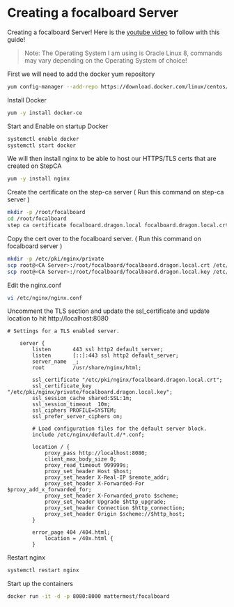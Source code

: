# Creating a focalboard Server
Creating a focalboard Server! Here is the [youtube video](https://www.youtube.com/watch?v=E7oxbrvI4qs&list=PLhkW8M2MBf-H33LeTrVMc0LwN3EuOqGQV&index=88&pp=gAQBiAQB) to follow with this guide!

> Note: The Operating System I am using is Oracle Linux 8, commands may vary depending on the Operating System of choice!


First we will need to add the docker yum repository
```sh
yum config-manager --add-repo https://download.docker.com/linux/centos/docker-ce.repo
```

Install Docker 
```sh
yum -y install docker-ce
```

Start and Enable on startup Docker 
```sh
systemctl enable docker 
systemctl start docker 
```

We will then install nginx to be able to host our HTTPS/TLS certs that are created on StepCA 
```sh
yum -y install nginx
```

Create the certificate on the step-ca server ( Run this command on step-ca server )
```sh
mkdir -p /root/focalboard
cd /root/focalboard 
step ca certificate focalboard.dragon.local focalboard.dragon.local.crt focalboard.dragon.local.key
```

Copy the cert over to the focalboard server. ( Run this command on focalboard server )
```sh
mkdir -p /etc/pki/nginx/private
scp root@<CA Server>:/root/focalboard/focalboard.dragon.local.crt /etc/pki/nginx/focalboard.dragon.local.crt
scp root@<CA Server>:/root/focalboard/focalboard.dragon.local.key /etc/pki/nginx/private/focalboard.asgard.local.key
```

Edit the nginx.conf 
```sh
vi /etc/nginx/nginx.conf
```

Uncomment the TLS section and update the ssl_certificate and update location to hit http://localhost:8080
```
# Settings for a TLS enabled server.

    server {
        listen       443 ssl http2 default_server;
        listen       [::]:443 ssl http2 default_server;
        server_name  _;
        root         /usr/share/nginx/html;

        ssl_certificate "/etc/pki/nginx/focalboard.dragon.local.crt";
        ssl_certificate_key "/etc/pki/nginx/private/focalboard.dragon.local.key";
        ssl_session_cache shared:SSL:1m;
        ssl_session_timeout  10m;
        ssl_ciphers PROFILE=SYSTEM;
        ssl_prefer_server_ciphers on;

        # Load configuration files for the default server block.
        include /etc/nginx/default.d/*.conf;

        location / {
            proxy_pass http://localhost:8080;
            client_max_body_size 0;
            proxy_read_timeout 999999s;
            proxy_set_header Host $host;
            proxy_set_header X-Real-IP $remote_addr;
            proxy_set_header X-Forwarded-For $proxy_add_x_forwarded_for;
            proxy_set_header X-Forwarded_proto $scheme;
            proxy_set_header Upgrade $http_upgrade;
            proxy_set_header Connection $http_connection;
            proxy_set_header Origin $scheme://$http_host;
        }

        error_page 404 /404.html;
            location = /40x.html {
        }

```

Restart nginx 
```sh
systemctl restart nginx
```

Start up the containers
```sh
docker run -it -d -p 8080:8000 mattermost/focalboard
```